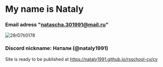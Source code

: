 # My name is Nataly
### Email adress "natascha.301991@mail.ru"
![28rD7ti0178](https://user-images.githubusercontent.com/95774674/148105209-5ed6c660-2cbb-4f27-a01e-9debdfc3a2a5.jpg)
### Discord nickname: Натали (@nataly1991)
Site is ready to be published at https://nataly1991.github.io/rsschool-cv/cv
